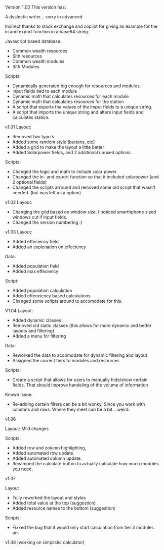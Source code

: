 Version 1.00
This version has:

A dyslectic writer... sorry in advanced

Indirect thanks to stack exchange and copilot for giving an example for the in and export function in a base64 string.

Javascript based database:
- Common wealth resources
- Sith resources
- Common wealth modules
- Sith Modules

Scripts:
- Dynamically generated big enough for resources and modules.
- Input fields tied to each module
- Dynamic math that calculates resources for each module
- Dynamic math that calculates resources for the station
- A script that exports the values of the imput fields to a unique string.
- A script that imports the unique string and alters input fields and calculates station.

v1.01
Layout:
- Removed two typo's
- Added some random style (buttons, etc)
- Added a grid to make the layout a little better
- Added Solarpower fields, and 2 additional unused options.

Scripts:
- Changed the logic and math to include solar power.
- Changed the in- and export function so that it included solarpower (and 2 optional fields)
- Changed the scripts arround and removed some old script that wasn't needed. (but was left as a option)

v1.02
Layout:
- Changing the grid based on window size. I noticed smarthphone sized windows cut if input fields.
- Changed the version numbering :)

v1.03
Layout:
- Added effeciency field
- Added an explenation on effeciency

Data:
- Added population field
- Added max effeciency

Script:
- Added population calculation
- Added effenciency based calculations
- Changed some scripts around to accomodate for this.

V1.04
Layout:
- Added dynamic classes
- Removed old static classes (this allows for more dynamic and better layouts and filtering)
- Added a menu for filtering

Data:
- Reworked the data to accomodate for dynamic filtering and layout
- Assigned the correct tiers to modules and resources

Scripts:
- Create a script that allows for users to manually hide/show certain fields. That should improve handeling of the volume of information

Known issue:
- Re-adding certain filters can be a bit wonky. Since you work with columns and rows. Where they meet can be a bit... weird.

v1.06

Layout: Mild changes

Scripts:  
- Added row and column highlighting, 
- Added automated row update.
- Added automated column update.
- Revamped the calculate button to actually calculate how much modules you need.

v1.07

Layout
- Fully reworked the layout and styles
- Added total value at the top (suggestion)
- Added resource names to the bottom (suggestion)

Scripts: 
- Fixxed the bug that it would only start calculation from tier 3 modules on.

v1.08  (working on simplistic calculator)
